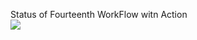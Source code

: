 Status of Fourteenth WorkFlow witn Action<br>
<img src="https://github.com/SSgtd77/github_action/actions/workflows/fourteenth_workflow_action.yml/badge.svg?branch=main" />